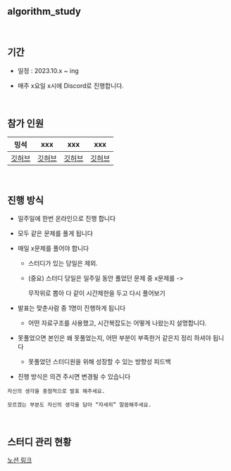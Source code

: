 ## algorithm_study

<br/>

## 기간

- 일정 : 2023.10.x ~ ing

- 매주 x요일 x시에 Discord로 진행합니다.

<br/>

## 참가 인원


| 밍석 | xxx | xxx | xxx |
|:---:|:---:|:---:|:---:|
| [깃허브](https://github.com/mingseok) | [깃허브](ㅌ) | [깃허브](https://github.com/mingseok) | [깃허브](ㅌ) | [깃허브](ㅌ) | [깃허브](ㅌ) |



<br/>

## 진행 방식

- 일주일에 한번 온라인으로 진행 합니다

- 모두 같은 문제를 풀게 됩니다

- 매일 x문제를 풀어야 합니다

    - 스터디가 있는 당일은 제외.

    - (중요) 스터디 당일은 일주일 동안 풀었던 문제 중 
    x문제를 ->
    
        무작위로 뽑아 다 같이 시간제한을 두고 다시 풀어보기

- 발표는 맞춘사람 중 1명이 진행하게 됩니다

    - 어떤 자료구조를 사용했고, 시간복잡도는 어떻게 나왔는지 설명합니다.

- 못풀었으면 본인은 왜 못풀었는지, 어떤 부분이 부족한거 같은지 정리 하셔야 됩니다

    - 못풀었던 스터디원을 위해 성장할 수 있는 방향성 피드백

- 진행 방식은 의견 주시면 변경될 수 있습니다


```
자신의 생각을 중점적으로 발표 해주세요.

모르겠는 부분도 자신의 생각을 담아 “자세히” 말씀해주세요.
```


<br/>

## 스터디 관리 현황


[노션 링크](https://www.notion.so/7d116773555346a79a539edce4b230f0)